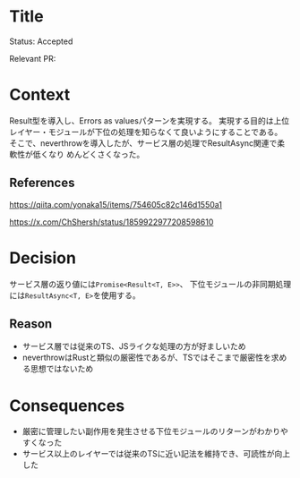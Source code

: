# Title

<!-- Title という文字を消してこの ADR のタイトルを書いてください -->

Status: Accepted

<!-- プルリクベースで開発するので、プルリクを作る段で Accepted の状態でOK -->
<!-- 別のADRによって置き換えられた場合 Replaced by #{ADR No.} に変更 -->
<!-- 明らかに不要になった場合 Deprecated に変更 -->

Relevant PR:

<!-- reference できるプルリクがあればそのリンクを貼ってください -->

# Context

<!-- アーキテクチャ上の判断をするに至った背景や経緯を書いてください -->

Result型を導入し、Errors as valuesパターンを実現する。
実現する目的は上位レイヤー・モジュールが下位の処理を知らなくて良いようにすることである。
そこで、neverthrowを導入したが、サービス層の処理でResultAsync関連で柔軟性が低くなり
めんどくさくなった。

## References

<!-- 判断に使った資料などがあればここにリンクなどを貼ってください -->
<!-- Context の文中に記載しても問題ないです -->

https://qiita.com/yonaka15/items/754605c82c146d1550a1

https://x.com/ChShersh/status/1859922977208598610

# Decision

<!-- 下した判断を簡潔に書いてください -->

サービス層の返り値には`Promise<Result<T, E>>`、
下位モジュールの非同期処理には`ResultAsync<T, E>`を使用する。

## Reason

- サービス層では従来のTS、JSライクな処理の方が好ましいため
- neverthrowはRustと類似の厳密性であるが、TSではそこまで厳密性を求める思想ではないため

<!-- 下した判断の理由を書いてください -->
<!-- Decision の他に検討した選択肢があれば書いてください -->

# Consequences

- 厳密に管理したい副作用を発生させる下位モジュールのリターンがわかりやすくなった
- サービス以上のレイヤーでは従来のTSに近い記法を維持でき、可読性が向上した
<!-- Decisionを適用した結果、その決定がなされる前と後で何が変わったか（良くなったか/悪くなったか）を書いてください。 -->
